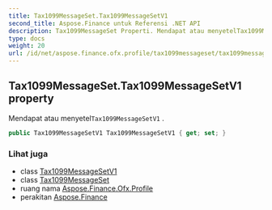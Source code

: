 ```yaml
---
title: Tax1099MessageSet.Tax1099MessageSetV1
second_title: Aspose.Finance untuk Referensi .NET API
description: Tax1099MessageSet Properti. Mendapat atau menyetelTax1099MessageSetV1 .
type: docs
weight: 20
url: /id/net/aspose.finance.ofx.profile/tax1099messageset/tax1099messagesetv1/
---
```

## Tax1099MessageSet.Tax1099MessageSetV1 property

Mendapat atau menyetel`Tax1099MessageSetV1` .

```csharp
public Tax1099MessageSetV1 Tax1099MessageSetV1 { get; set; }
```

### Lihat juga

* class [Tax1099MessageSetV1](../../tax1099messagesetv1/)
* class [Tax1099MessageSet](../)
* ruang nama [Aspose.Finance.Ofx.Profile](../../tax1099messageset/)
* perakitan [Aspose.Finance](../../../)


